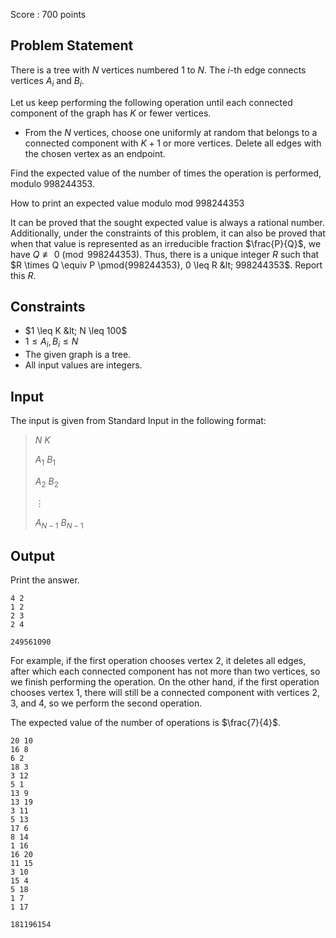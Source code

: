 Score : $700$ points

## Problem Statement

There is a tree with $N$ vertices numbered $1$ to $N$. The $i$-th edge connects vertices $A_i$ and $B_i$.

Let us keep performing the following operation until each connected component of the graph has $K$ or fewer vertices.

- From the $N$ vertices, choose one uniformly at random that belongs to a connected component with $K+1$ or more vertices. Delete all edges with the chosen vertex as an endpoint.

Find the expected value of the number of times the operation is performed, modulo $998244353$.

How to print an expected value modulo $\text{mod }{998244353}$

It can be proved that the sought expected value is always a rational number. Additionally, under the constraints of this problem, it can also be proved that when that value is represented as an irreducible fraction $\frac{P}{Q}$, we have $Q \not \equiv 0 \pmod{998244353}$. Thus, there is a unique integer $R$ such that $R \times Q \equiv P \pmod{998244353}, 0 \leq R &lt; 998244353$. Report this $R$.

## Constraints

- $1 \leq K &lt; N \leq 100$
- $1 \leq A_i,B_i \leq N$
- The given graph is a tree.
- All input values are integers.

## Input

The input is given from Standard Input in the following format:

> $N$ $K$
> 
> $A_1$ $B_1$
> 
> $A_2$ $B_2$
> 
> $\vdots$
> 
> $A_{N-1}$ $B_{N-1}$

## Output

Print the answer.

```input1
4 2
1 2
2 3
2 4
```

```output1
249561090
```

For example, if the first operation chooses vertex $2$, it deletes all edges, after which each connected component has not more than two vertices, so we finish performing the operation. On the other hand, if the first operation chooses vertex $1$, there will still be a connected component with vertices $2$, $3$, and $4$, so we perform the second operation.

The expected value of the number of operations is $\frac{7}{4}$.

```input2
20 10
16 8
6 2
18 3
3 12
5 1
13 9
13 19
3 11
5 13
17 6
8 14
1 16
16 20
11 15
3 10
15 4
5 18
1 7
1 17
```

```output2
181196154
```